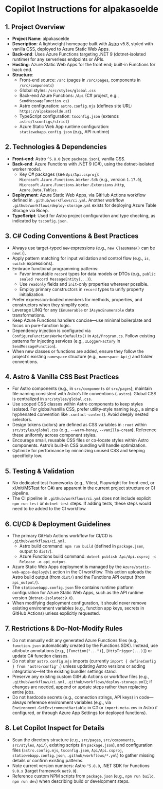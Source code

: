 # Copilot Instructions for alpakasoelde

## 1. Project Overview

-   **Project Name**: alpakasoelde
-   **Description**: A lightweight homepage built with [Astro](https://astro.build) v5.8, styled with vanilla CSS, deployed to Azure Static Web Apps.
-   **Back-end**: Uses Azure Functions targeting .NET 9 (dotnet-isolated runtime) for any serverless endpoints or APIs.
-   **Hosting**: Azure Static Web Apps for the front end; built-in Functions for back end.
-   **Structure**:
    -   Front-end source: `/src` (pages in `/src/pages`, components in `/src/components`)
    -   Global styles: `/src/styles/global.css`
    -   Back-end Azure Functions: `/Api` (C# project, e.g., `SendMessageFunction.cs`)
    -   Astro configuration: `astro.config.mjs` (defines site URL: `https://alpakasoelde.at`)
    -   TypeScript configuration: `tsconfig.json` (extends `astro/tsconfigs/strict`)
    -   Azure Static Web App runtime configuration: `staticwebapp.config.json` (e.g., API runtime)

## 2. Technologies & Dependencies

-   **Front-end**: Astro `^5.8.0` (see `package.json`), vanilla CSS.
-   **Back-end**: Azure Functions with .NET 9 (C#), using the dotnet-isolated worker model.
    -   Key C# packages (see `Api/Api.csproj`): `Microsoft.Azure.Functions.Worker.Sdk` (e.g., version `1.17.0`), `Microsoft.Azure.Functions.Worker.Extensions.Http`, `Azure.Data.Tables`.
-   **Deployment**: Azure Static Web Apps, via GitHub Actions workflow defined in `.github/workflows/ci.yml`. Another workflow `.github/workflows/deploy-storage.yml` exists for deploying Azure Table Storage via Bicep.
-   **TypeScript**: Used for Astro project configuration and type checking, as indicated by `tsconfig.json`.

## 3. C# Coding Conventions & Best Practices

-   Always use target-typed `new` expressions (e.g., `new ClassName()` can be `new()`).
-   Apply pattern matching for input validation and control flow (e.g., `is`, `switch` expressions).
-   Embrace functional programming patterns:
    -   Favor immutable `record` types for data models or DTOs (e.g., `public sealed record MessageEntity(...)`).
    -   Use `readonly` fields and `init`-only properties wherever possible.
    -   Employ primary constructors in `record` types to unify property initialization.
-   Prefer expression-bodied members for methods, properties, and constructors when they simplify code.
-   Leverage LINQ for any `IEnumerable` or `IAsyncEnumerable` data transformations.
-   Keep Azure Functions handlers concise—use minimal boilerplate and focus on pure-function logic.
-   Dependency injection is configured via `ConfigureFunctionsWorkerDefaults()` in `Api/Program.cs`. Follow existing patterns for injecting services (e.g., `ILoggerFactory` in `SendMessageFunction`).
-   When new classes or functions are added, ensure they follow the project’s existing `namespace` structure (e.g., `namespace Api;`) and folder conventions.

## 4. Astro & Vanilla CSS Best Practices

-   For Astro components (e.g., in `src/components` or `src/pages`), maintain file naming consistent with Astro’s file conventions (`.astro`). Global CSS is centralized in `src/styles/global.css`.
-   Use scoped CSS classes within Astro components to keep styles isolated. For global/vanilla CSS, prefer utility-style naming (e.g., a simple hyphenated convention like `.contact-content`). Avoid deeply nested selectors.
-   Design tokens (colors) are defined as CSS variables in `:root` within `src/styles/global.css` (e.g., `--warm-honey`, `--vanilla-cream`). Reference these uniformly across component styles.
-   Encourage small, reusable CSS files or co-locate styles within Astro components. Astro’s built-in CSS bundling will handle optimization.
-   Optimize for performance by minimizing unused CSS and keeping specificity low.

## 5. Testing & Validation

-   No dedicated test frameworks (e.g., Vitest, Playwright for front-end, or xUnit/MSTest for C#) are apparent in the current project structure or CI pipeline.
-   The CI pipeline in `.github/workflows/ci.yml` does not include explicit `npm run test` or `dotnet test` steps. If adding tests, these steps would need to be added to the CI workflow.

## 6. CI/CD & Deployment Guidelines

-   The primary GitHub Actions workflow for CI/CD is `.github/workflows/ci.yml`.
    -   Astro build command: `npm run build` (defined in `package.json`, output to `dist/`).
    -   Azure Functions build command: `dotnet publish Api/Api.csproj -c Release -o api_output`.
-   Azure Static Web Apps deployment is managed by the `Azure/static-web-apps-deploy@v1` action in the CI workflow. This action uploads the Astro build output (from `dist/`) and the Functions API output (from `api_output/`).
-   The `staticwebapp.config.json` file contains runtime platform configuration for Azure Static Web Apps, such as the API runtime version (`dotnet-isolated:9.0`).
-   When modifying deployment configuration, it should never remove existing environment variables (e.g., function app keys, secrets in GitHub Actions) unless explicitly requested.

## 7. Restrictions & Do-Not-Modify Rules

-   Do not manually edit any generated Azure Functions files (e.g., `function.json` automatically created by the Functions SDK). Instead, use attribute annotations (e.g., `[Function("...")]`, `[HttpTrigger(...)]`) or update C# function classes.
-   Do not alter `astro.config.mjs` imports (currently `import { defineConfig } from 'astro/config';`) unless updating Astro versions or adding integrations—let the existing bundler settings stand.
-   Preserve any existing custom GitHub Actions or workflow files (e.g., `.github/workflows/ci.yml`, `.github/workflows/deploy-storage.yml`); if changes are needed, append or update steps rather than replacing entire jobs.
-   Do not hardcode secrets (e.g., connection strings, API keys) in code—always reference environment variables (e.g., via `Environment.GetEnvironmentVariable` in C# or `import.meta.env` in Astro if configured, or through Azure App Settings for deployed functions).

## 8. Let Copilot Inspect for Details

-   Scan the directory structure (e.g., `src/pages`, `src/components`, `src/styles`, `Api/`), existing scripts (in `package.json`), and configuration files (`astro.config.mjs`, `tsconfig.json`, `Api/Api.csproj`, `staticwebapp.config.json`, `.github/workflows/*.yml`) to gather missing details or confirm existing patterns.
-   Note current version numbers: Astro `^5.8.0`, .NET SDK for Functions `9.0.x` (target framework `net9.0`).
-   Reference custom NPM scripts from `package.json` (e.g., `npm run build`, `npm run dev`) when describing build or development steps.
